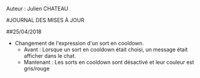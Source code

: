 Auteur : Julien CHATEAU

#JOURNAL DES MISES À JOUR

##25/04/2018
* Changement de l'expression d'un sort en cooldown.
    * Avant : Lorsque un sort en cooldown était choisi, un message était afficher dans le chat.
    * Mantenant : Les sorts en cooldown sont désactivé et leur couleur est gris/rouge
